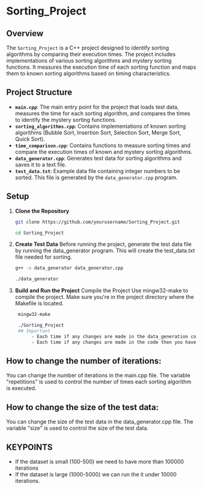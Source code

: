 # Sorting_Project

## Overview

The `Sorting_Project` is a C++ project designed to identify sorting algorithms by comparing their execution times. The project includes implementations of various sorting algorithms and mystery sorting functions. It measures the execution time of each sorting function and maps them to known sorting algorithms based on timing characteristics.

## Project Structure

- **`main.cpp`**: The main entry point for the project that loads test data, measures the time for each sorting algorithm, and compares the times to identify the mystery sorting functions.
- **`sorting_algorithms.cpp`**: Contains implementations of known sorting algorithms (Bubble Sort, Insertion Sort, Selection Sort, Merge Sort, Quick Sort).
- **`time_comparison.cpp`**: Contains functions to measure sorting times and compare the execution times of known and mystery sorting algorithms.
- **`data_generator.cpp`**: Generates test data for sorting algorithms and saves it to a text file.
- **`test_data.txt`**: Example data file containing integer numbers to be sorted. This file is generated by the `data_generator.cpp` program.

## Setup

1. **Clone the Repository**

   ````bash
   git clone https://github.com/yourusername/Sorting_Project.git

   cd Sorting_Project

2. **Create Test Data**
Before running the project, generate the test data file by running the data_generator program. This will create the test_data.txt file needed for sorting.
    ```bash
    g++ -o data_generator data_generator.cpp
    
    ./data_generator
3. **Build and Run the Project**
Compile the Project
Use mingw32-make to compile the project. Make sure you're in the project directory where the Makefile is located.
   ```bash
    mingw32-make
   
    ./Sorting_Project
    ## Important
         - Each time if any changes are made in the data_generation code then you have to run both of the above commands again.
         - Each time if any changes are made in the code then you have to run both of the above commands again.

## How to change the number of iterations:

You can change the number of iterations in the main.cpp file. The variable "repetitions" is used to control the number of times each sorting algorithm is executed.

## How to change the size of the test data:

You can change the size of the test data in the data_generator.cpp file. The variable "size" is used to control the size of the test data.

## KEYPOINTS

- If the dataset is small (100-500) we need to have more than 100000 iterations
- If the dataset is large (1000-5000) we can run the it under 10000 iterations.
